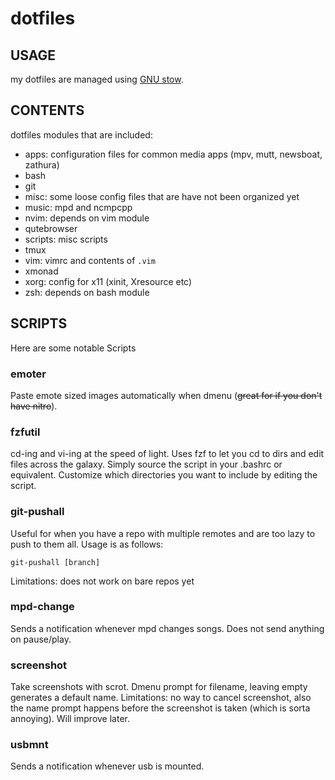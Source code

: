 # dotfiles

## USAGE

my dotfiles are managed using [GNU stow](https://www.gnu.org/software/stow/).

## CONTENTS

dotfiles modules that are included:
- apps: configuration files for common media apps (mpv, mutt, newsboat,  zathura)
- bash
- git
- misc: some loose config files that are have not been organized yet
- music: mpd and ncmpcpp
- nvim: depends on vim module
- qutebrowser
- scripts: misc scripts
- tmux
- vim: vimrc and contents of `.vim`
- xmonad
- xorg: config for x11 (xinit, Xresource etc)
- zsh: depends on bash module

## SCRIPTS

Here are some notable Scripts

### emoter
Paste emote sized images automatically when dmenu (~~great for if you don't have nitro~~).

### fzfutil
cd-ing and vi-ing at the speed of light. Uses fzf to let you cd to dirs and edit files across the galaxy.
Simply source the script in your .bashrc or equivalent. 
Customize which directories you want to include by editing the script.

### git-pushall
Useful for when you have a repo with multiple remotes and are too lazy to push to them all.
Usage is as follows:
```
git-pushall [branch]
```
Limitations: does not work on bare repos yet

### mpd-change
Sends a notification whenever mpd changes songs. Does not send anything on pause/play.

### screenshot
Take screenshots with scrot. Dmenu prompt for filename, leaving empty generates a default name.
Limitations: no way to cancel screenshot, also the name prompt happens before the screenshot is taken (which is sorta annoying).
Will improve later.

### usbmnt
Sends a notification whenever usb is mounted.

